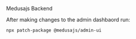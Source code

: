Medusajs Backend

After making changes to the admin dashbaord run:

```
npx patch-package @medusajs/admin-ui
```
